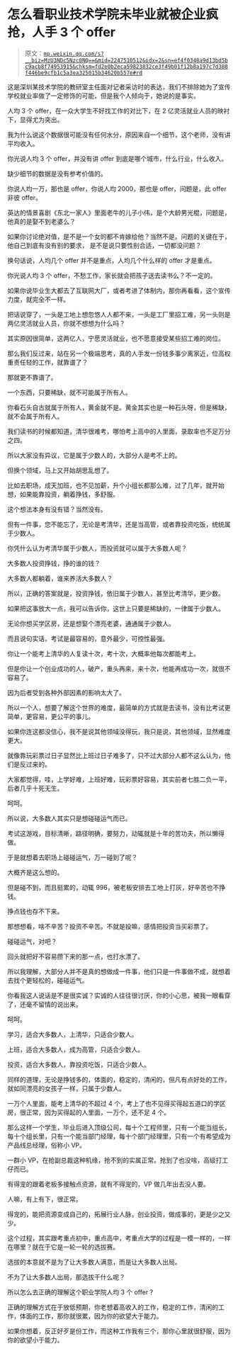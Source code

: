 # 怎么看职业技术学院未毕业就被企业疯抢，人手 3 个 offer

> 原文：[`mp.weixin.qq.com/s?__biz=MzU3NDc5Nzc0NQ==&mid=2247510512&idx=2&sn=ef4f0348a9d13bd5bc9acb8f74953915&chksm=fd2e0b2eca59823832ce3f49b01f12b8a197c7d388f446be9cfb1c5a3ea325015b34620b557e#rd`](http://mp.weixin.qq.com/s?__biz=MzU3NDc5Nzc0NQ==&mid=2247510512&idx=2&sn=ef4f0348a9d13bd5bc9acb8f74953915&chksm=fd2e0b2eca59823832ce3f49b01f12b8a197c7d388f446be9cfb1c5a3ea325015b34620b557e#rd)

这是深圳某技术学院的教研室主任面对记者采访时的表达，我们不排除她为了宣传学校就业率做了一定修饰的可能，但是我个人倾向于，她说的是事实。

人均 3 个 offer，在一众大学生不好找工作的对比下，在 2 亿灵活就业人员的映衬下，显得尤为突出。

我为什么说这个数据很可能没有任何水分，原因来自一个细节，这个老师，没有讲平均收入。 

你光说人均 3 个 offer，并没有讲 offer 到底是哪个城市，什么行业，什么收入。 

缺少细节的数据是没有参考价值的。 

你说人均一万，那也是 offer，你说人均 2000，那也是 offer，问题是，此 offer 非彼 offer。

英达的情景喜剧《东北一家人》里面老牛的儿子小伟，是个大龄男光棍，问题是，他真的是娶不到老婆么？ 

如果你讨论绝对值，是不是一个女的都不肯嫁给他？当然不是。问题的关键在于，他自己到底有没有别的要求， 是不是说只要性别合适，一切都没问题？

换句话说，人均几个 offer 并不是重点，人均几个什么样的 offer 才是重点。 

你光说人均 3 个 offer，不愁工作，家长就会把孩子送去读书么？不一定的。 

如果你说毕业生大都去了互联网大厂，或者考进了体制内，那你再看看，这个宣传力度，就完全不一样。

把话说穿了，一头是工地上想忽悠人人都不来，一头是工厂里招工难，另一头则是两亿灵活就业人员，你就不想想为什么吗？ 

其实原因很简单，这两亿人，宁愿灵活就业，也不愿意接受某些招工难的岗位。

那么我们反过来，站在另一个极端思考，真的人手发一份钱多事少离家近，位高权重责任轻的工作，就靠谱了？

那就更不靠谱了。

一个东西，只要稀缺，就不可能属于所有人。 

你看石头自古就属于所有人，黄金就不是。黄金其实也是一种石头呀，但是稀缺，就不会属于所有人。 

我们读书的时候都知道，清华很难考，哪怕考上高中的人里面，录取率也不足万分之四。

所以大家没有异议，它是属于少数人的，大部分人是考不上的。

但换个领域，马上又开始胡思乱想了。

比如去职场，成天加班，也不见加薪，升个小组长都那么难，过了几年，就开始想，如果能靠投资，躺着挣钱，多舒服。

这个想法本身有没有错？当然没有。

但有一件事，您不能忘了，无论是考清华，还是当高管，或者靠投资吃饭，统统属于少数人。

你凭什么认为考清华属于少数人，而投资就可以属于大多数人呢？

大多数人投资挣钱，挣的谁的钱？

大多数人都躺着，谁来养活大多数人？

所以，正确的答案就是，投资挣钱，依旧属于少数人，甚至比考清华，更少数。

如果把这事放大一点，我可以告诉你，这世上只要是稀缺的，一律属于少数人。

无论你想买学区房，还是想娶个漂亮老婆，通通属于少数人。

而且说句实话，考试是最容易的，意外最少，可控性最强。

你让一个能考上清华的人复读十次，考十次，大概率他每次都能考上。

但是你让一个创业成功的人，破产，重头再来，来十次，他能再成功一次，就很不容易了。

因为后者受到各种外部因素的影响太大了。

所以一个人，想要了解这个世界的难度，最简单的方式就是去读书，没有比考试更简单，更容易，更公平的事儿。 

如果你连这都没信心，我不是说其他领域没得玩，我只是说，其他领域，显然难度更大。 

就像靠玩彩票过日子显然比上班过日子难多了，只不过大部分人都不这么认为，他们是反过来的。 

大家都觉得，哇，上学好难，上班好难，玩彩票好容易，其实前者七胜二负一平，后者几乎十死无生。 

呵呵。

所以说，大多数人其实只是想碰碰运气而已。

考试这游戏，目标清晰，路径明确，要努力，动辄就是十年的苦功夫，所以懒得做。 

于是就想着去职场上碰碰运气，万一碰到了呢？

大概齐是这么想的。

但是碰不到，而且挺累的，动辄 996，被老板安排去工地上打灰，好辛苦也不挣钱。

挣点钱也存不下来。

那想想看，啥不辛苦？投资不辛苦。不就是投嘛，感情把投资当买彩票了。

碰碰运气，对吧？

回头就把好不容易攒下来的那一点，也打水漂了。

所以我理解，大部分人并不是真的想做成一件事，他们只是一件事做不成，就想着去找个更轻松的，碰碰运气。

你看我这人说话是不是很实诚？实诚的人往往很讨厌，你的小心思，被我一眼看穿了，还毫不留情的说出来。

呵呵。

学习，适合大多数人，上清华，只适合少数人。 

上班，适合大多数人，成为高管，只适合少数人。 

投资，适合大多数人，靠投资吃饭，只适合少数人。

同样的道理，无论是挣钱多的，体面的，稳定的，清闲的，但凡有点好处的工作，就如同漂亮的女孩子一样，只属于少数人。

一万个人里面，能考上清华的不超过 4 个，考上了也不见得买得起五道口的学区房，很正常，因为买得起的人里面，一万个，还不足 4 个。

那么这样一个学生，毕业后进入顶级公司，每十个工程师里，只有一个能当组长，每十个组长里，只有一个能当部门经理，每十个部门经理里，只有一个有希望成为产品线总经理，俗称小 VP。

一群小 VP，在抢副总裁这种机缘，抢不到的实属正常。抢到了也没啥，高级打工仔而已。

有得宠的跟着老板多接触点资源，就有不得宠的，VP 做几年出去没人要。

人嘛，有上有下，很正常。

得宠的，能把资源变成自己的，拓展行业人脉，创业投资，做成事的，更是少之又少。

这个过程，其实跟考重点初中，重点高中，考重点大学的过程是一模一样的，一样在哪里？就在于它是一轮一轮的选拔赛。

选拔的本意就不是为了让大多数人满意，而是让大多数人出局。

不为了让大多数人出局，那选拔干什么呢？

所以怎么去正确的理解这个职业学院人均 3 个 offer？ 

正确的理解方式在于放低预期，你老想着高收入的工作，稳定的工作，清闲的工作，体面的工作，那你就很累，因为你的欲望大于能力。

如果你想着，反正好歹是份工作，而这种工作我有三个，那你心里就很舒服，因为你的欲望小于能力。